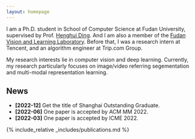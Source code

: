 ```yaml
---
layout: homepage
---
```



I am a Ph.D. student in School of Computer Science at Fudan University, supervised by Prof. <a href="https://henghuiding.github.io/">Henghui Ding</a>. And I am also a member of the <a href="https://fvl.fudan.edu.cn">Fudan Vision and Learning Laboratory</a>. Before that, I was a research intern at Tencent, and an algorithm engineer at Trip.com Group.

My research interests lie in computer vision and deep learning. Currently, my research particularly focuses on image/video referring segementation and multi-modal representation learning.


<!-- ## Research Interests

- **Computer Vision:** Video Segmentation, Multi-Modal Learning, Representation Learning -->


## News

- **[2022-12]** Get the title of Shanghai Outstanding Graduate.
- **[2022-06]** One paper is accepted by ACM MM 2022.
- **[2022-03]** One paper is accepted by ICME 2022.


{% include_relative _includes/publications.md %}
<!-- 
{% include_relative _includes/services.md %} -->
